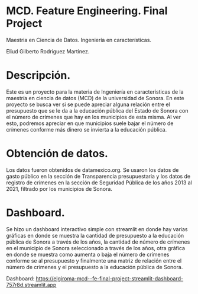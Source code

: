 # MCD. Feature Engineering. Final Project

Maestria en Ciencia de Datos.
Ingeniería en características.

Eliud Gilberto Rodríguez Martínez.


# Descripción.
Este es un proyecto para la materia de Ingeniería en características de la maestría en ciencia de datos (MCD) de la universidad de Sonora.
En este proyecto se busca ver si se puede apreciar alguna relación entre el presupuesto que se le da a la educación pública del Estado de Sonora con el número de crímenes que hay en los municipios de esta misma. Al ver esto, podremos apreciar en que municipios suele bajar el número de crímenes conforme más dinero se invierta a la educación pública.

# Obtención de datos.
Los datos fueron obtenidos de datamexico.org. Se usaron los datos de gasto público en la sección de Transparencia presupuestaria y los datos de registro de crímenes en la sección de Seguridad Pública de los años 2013 al 2021, filtrado por los municipios de Sonora.

# Dashboard.
Se hizo un dashboard interactivo simple con streamlit en donde hay varias gráficas en donde se muestra la cantidad de presupuesto a la educación pública de Sonora a través de los años, la cantidad de número de crímenes en el municipio de Sonora seleccionado a través de los años, otra gráfica en donde se muestra como aumenta o baja el número de crímenes conforme se al presupuesto y finalmente una matriz de relación entre el número de crímenes y el presupuesto a la educación pública de Sonora.

Dashboard: https://elgiroma-mcd--fe-final-project-streamlit-dashboard-757r8d.streamlit.app
